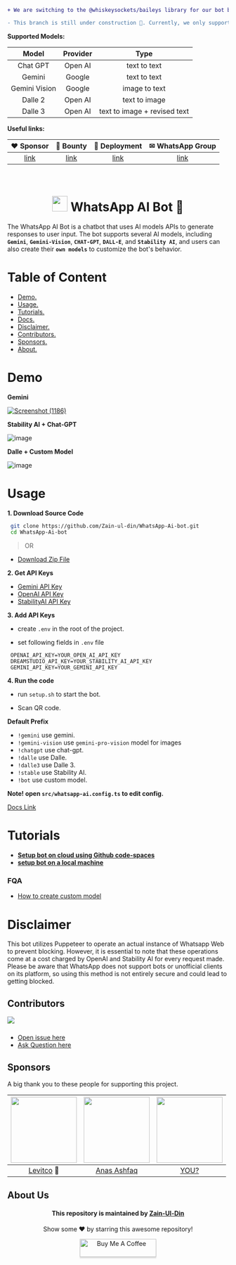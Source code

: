 ```diff
+ We are switching to the @whiskeysockets/baileys library for our bot because it's lightweight and easy to deploy.

- This branch is still under construction 🚧. Currently, we only support the models listed below, but support for new models will be added soon.
```

**Supported Models:**

<table>
  <thead>
    <tr>
      <th align="center">Model</th>
      <th align="center">Provider</th>
      <th align="center">Type</th>
    </tr>
  </thead>
  <tbody>
    <tr>
      <td align="center">Chat GPT</td>
      <td align="center">Open AI</td>
      <td align="center">text to text</td>
    </tr>
    <tr>
      <td align="center">Gemini</td>
      <td align="center">Google</td>
      <td align="center">text to text</td>
    </tr>
    <tr>
      <td align="center">Gemini Vision</td>
      <td align="center">Google</td>
      <td align="center">image to text</td>
    </tr>
    <tr>
      <td align="center">Dalle 2</td>
      <td align="center">Open AI</td>
      <td align="center">text to image</td>
    </tr>
    <tr>
      <td align="center">Dalle 3</td>
      <td align="center">Open AI</td>
      <td align="center">text to image + revised text</td>
    </tr>
  </tbody>
</table>

**Useful links:**

 <table>
  <thead>
  <tr>
   <th>♥ Sponsor</th>
   <th>💎 Bounty</th>
   <th>🚀 Deployment</th>
   <th>✉ WhatsApp Group</th>
  </tr>
  </thead>
  <tbody>
   <tr>
    <td align="center">
     <a href="https://buymeacoffee.com/zainuldin">
      link
     </a>
    </td>
    <td align="center">
     <a href="https://wa-ai-seven.vercel.app/feat-req">
      link
     </a>
    </td>
    <td align="center">
     <a href="https://wa-ai-seven.vercel.app/">
      link
     </a>
    </td>
    <td align="center">
     <a href="https://chat.whatsapp.com/DlVCpX2QQNx6jHQVT9IB7Z" align="center">link</a>
    </td>
   </tr>
  </tbody>
 </table>

<br>

<div align="center">

<h1>
<img src="https://github.com/Zain-ul-din/whatsapp-ai-bot/assets/78583049/d31339cf-b4ae-450e-95b9-53d21e4641a0" width="35" height="35"/>
WhatsApp AI Bot 🚀</h1>
</div>

The WhatsApp AI Bot is a chatbot that uses AI models APIs to generate responses to user input. The bot supports several AI models, including **`Gemini`**, **`Gemini-Vision`**, **`CHAT-GPT`**, **`DALL-E`**, and **`Stability AI`**, and users can also create their **`own models`** to customize the bot's behavior.

# Table of Content

- [Demo.](#demo)
- [Usage.](#usage)
- [Tutorials.](#Tutorials)
- [Docs.](https://github.com/Zain-ul-din/WhatsApp-Ai-bot/blob/master/docs/config-docs.md)
- [Disclaimer.](#disclaimer)
- [Contributors.](#contributors)
- [Sponsors.](#Sponsors)
- [About.](#about-us)

# Demo

**Gemini**

[![Screenshot (1186)](https://github.com/Zain-ul-din/whatsapp-ai-bot/assets/78583049/b6f256de-c792-4947-bf65-401a60a0b1f4)](https://www.youtube.com/watch?v=dXDxTQQqeq8)

**Stability AI + Chat-GPT**

![image](https://user-images.githubusercontent.com/78583049/222071673-ef0f2021-a8b4-4263-9304-a77ecd76c0a1.png)

**Dalle + Custom Model**

![image](https://user-images.githubusercontent.com/78583049/222074174-55792d13-5137-4c1c-b708-3ad188ca8d8d.png)

# Usage

**1. Download Source Code**

```bash
 git clone https://github.com/Zain-ul-din/WhatsApp-Ai-bot.git
 cd WhatsApp-Ai-bot
```

> OR

- [Download Zip File](https://github.com/Zain-ul-din/WhatsApp-Ai-bot/archive/refs/heads/master.zip)

**2. Get API Keys**

- [Gemini API Key](https://makersuite.google.com/app/apikey)
- [OpenAI API Key](https://platform.openai.com/account/api-keys)
- [StabilityAI API Key](https://platform.stability.ai/docs/getting-started/authentication)

**3. Add API Keys**

- create `.env` in the root of the project.

- set following fields in `.env` file

```.env
 OPENAI_API_KEY=YOUR_OPEN_AI_API_KEY
 DREAMSTUDIO_API_KEY=YOUR_STABILITY_AI_API_KEY
 GEMINI_API_KEY=YOUR_GEMINI_API_KEY
```

**4. Run the code**

- run `setup.sh` to start the bot.

- Scan QR code.

**Default Prefix**

- `!gemini` use gemini.
- `!gemini-vision` use `gemini-pro-vision` model for images
- `!chatgpt` use chat-gpt.
- `!dalle` use Dalle.
- `!dalle3` use Dalle 3.
- `!stable` use Stability AI.
- `!bot` use custom model.

**Note! open `src/whatsapp-ai.config.ts` to edit config.**

[Docs Link](https://github.com/Zain-ul-din/WhatsApp-Ai-bot/blob/master/docs/config-docs.md)

# Tutorials

- **[Setup bot on cloud using Github code-spaces](https://www.youtube.com/watch?v=QahJSi6Ygj4)**
- **[setup bot on a local machine](https://www.youtube.com/watch?v=fyPD3ILFPck)**

### FQA

- [How to create custom model](https://github.com/Zain-ul-din/whatsapp-ai-bot/issues/3)

# Disclaimer

This bot utilizes Puppeteer to operate an actual instance of Whatsapp Web to prevent blocking. However, it is essential to note that these operations come at a cost charged by OpenAI and Stability AI for every request made. Please be aware that WhatsApp does not support bots or unofficial clients on its platform, so using this method is not entirely secure and could lead to getting blocked.

## Contributors

<a href="https://github.com/Zain-ul-din/WhatsApp-Ai-bot/graphs/contributors">
  <img src="https://contrib.rocks/image?repo=Zain-ul-din/WhatsApp-Ai-bot" />
</a>

###

- [Open issue here](https://github.com/Zain-ul-din/WhatsApp-Ai-bot/issues)
- [Ask Question here](https://github.com/Zain-ul-din/WhatsApp-Ai-bot/discussions)

<!-- about -->

## Sponsors

A big thank you to these people for supporting this project.

<table>
 <thead>
  <tr>
   <th>
    <img src="https://avatars.githubusercontent.com/u/47256157?v=4" width="150" height="150"/>
   </th>
   <th>
    <img src="https://avatars.githubusercontent.com/u/119153707?v=4" width="150" height="150">
   </th>
   <th>
    <img src="https://avatars.githubusercontent.com/u/0?v=4" width="150" height="150"/>
   </th>
  </tr>
 </thead>
 <tbody>
   <tr>
    <td align="center">
     <a target="_blank" href="https://github.com/levitco">Levitco</a>
    💎
    </td>
    <td align="center">
     <a target="_blank" href="https://github.com/AnasAshfaq20">Anas Ashfaq</a>
    </td>
    <td align="center">
    <a target="_blank" href="https://www.buymeacoffee.com/zainuldin">YOU?</a>
    </td>
   </tr>
 </tbody>
</table>

## About Us

<div align="center">
<h4 font-weight="bold">This repository is maintained by <a href="https://github.com/Zain-ul-din">Zain-Ul-Din</a></h4>
<p> Show some ❤️ by starring this awesome repository! </p>
</div>

<div align="center">
<a href="https://www.buymeacoffee.com/zainuldin" target="_blank"><img src="https://www.buymeacoffee.com/assets/img/custom_images/orange_img.png" alt="Buy Me A Coffee" style="height: 41px !important;width: 174px !important;box-shadow: 0px 3px 2px 0px rgba(190, 190, 190, 0.5) !important;-webkit-box-shadow: 0px 3px 2px 0px rgba(190, 190, 190, 0.5) !important;" ></a>

</div>
